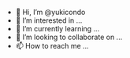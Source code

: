 - 👋 Hi, I’m @yukicondo
- 👀 I’m interested in ...
- 🌱 I’m currently learning ...
- 💞️ I’m looking to collaborate on ...
- 📫 How to reach me ...

<!---
yukicondo/yukicondo is a ✨ special ✨ repository because its `README.md` (this file) appears on your GitHub profile.
You can click the Preview link to take a look at your changes.
--->
